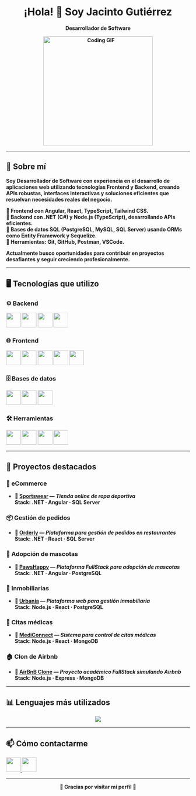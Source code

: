 <h1 align="center">¡Hola! 👋 Soy Jacinto Gutiérrez</h1>

<p align="center">
  <b>Desarrollador de Software
</p>

<p align="center">
  <img src="https://media.giphy.com/media/qgQUggAC3Pfv687qPC/giphy.gif" width="300" alt="Coding GIF">
</p>

---

## 🚀 Sobre mí

Soy **Desarrollador de Software** con experiencia en el desarrollo de **aplicaciones web** utilizando tecnologías **Frontend y Backend**, creando **APIs robustas, interfaces interactivas** y soluciones eficientes que resuelvan necesidades reales del negocio.

🔹 **Frontend** con **Angular**, **React**, **TypeScript**, **Tailwind CSS**.  
🔹 **Backend** con **.NET (C#)** y **Node.js (TypeScript)**, desarrollando APIs eficientes.  
🔹 **Bases de datos** SQL (PostgreSQL, MySQL, SQL Server) usando ORMs como **Entity Framework** y **Sequelize**.  
🔹 **Herramientas:** Git, GitHub, Postman, VSCode.

Actualmente busco oportunidades para **contribuir en proyectos desafiantes** y seguir creciendo profesionalmente.

---

## 🖥️ Tecnologías que utilizo

### ⚙️ Backend
<p align="left">
  <img src="https://cdn.jsdelivr.net/gh/devicons/devicon/icons/csharp/csharp-original.svg" width="40" height="40"/>
  <img src="https://cdn.jsdelivr.net/gh/devicons/devicon/icons/dotnetcore/dotnetcore-original.svg" width="40" height="40"/>
  <img src="https://cdn.jsdelivr.net/gh/devicons/devicon/icons/typescript/typescript-original.svg" width="40" height="40"/>
  <img src="https://cdn.jsdelivr.net/gh/devicons/devicon/icons/nodejs/nodejs-original.svg" width="40" height="40"/>
</p>

### 🌐 Frontend
<p align="left">
  <img src="https://cdn.jsdelivr.net/gh/devicons/devicon/icons/angular/angular-original.svg" width="40" height="40"/>
  <img src="https://cdn.jsdelivr.net/gh/devicons/devicon/icons/react/react-original.svg" width="40" height="40"/>
  <img src="https://cdn.jsdelivr.net/gh/devicons/devicon/icons/typescript/typescript-original.svg" width="40" height="40"/>
  <img src="https://cdn.jsdelivr.net/gh/devicons/devicon@latest/icons/bootstrap/bootstrap-original.svg" width="40" height="40"/> 
  <img src="https://cdn.jsdelivr.net/gh/devicons/devicon/icons/tailwindcss/tailwindcss-original.svg" width="40" height="40"/>
</p>

### 🗄️ Bases de datos
<p align="left">
  <img src="https://cdn.jsdelivr.net/gh/devicons/devicon/icons/mysql/mysql-original.svg" width="40" height="40"/>
  <img src="https://cdn.jsdelivr.net/gh/devicons/devicon/icons/postgresql/postgresql-original.svg" width="40" height="40"/>
  <img src="https://cdn.jsdelivr.net/gh/devicons/devicon@latest/icons/azuresqldatabase/azuresqldatabase-original.svg" width="40" height="40"/>
</p>

### 🛠️ Herramientas
<p align="left">
  <img src="https://cdn.jsdelivr.net/gh/devicons/devicon/icons/git/git-original.svg" width="40" height="40"/>
  <img src="https://cdn.jsdelivr.net/gh/devicons/devicon/icons/github/github-original.svg" width="40" height="40"/>
  <img src="https://cdn.jsdelivr.net/gh/devicons/devicon/icons/vscode/vscode-original.svg" width="40" height="40"/>
  <img src="https://cdn.jsdelivr.net/gh/devicons/devicon/icons/postman/postman-original.svg" width="40" height="40"/>
</p>

---

## 📂 Proyectos destacados

### 🛒 eCommerce
- 🔗 [**Sportswear**](https://github.com/Jagucan/c17-117-t-csharp) — *Tienda online de ropa deportiva*  
  **Stack:** .NET · Angular · SQL Server

### 📦 Gestión de pedidos
- 🔗 [**Orderly**](https://github.com/Jagucan/s16-01-ft-csharp-react-) — *Plataforma para gestión de pedidos en restaurantes*  
  **Stack:** .NET · React · SQL Server

### 🐾 Adopción de mascotas
- 🔗 [**PawsHappy**](https://github.com/Jagucan/c20-01-ft-csharp-angular) — *Plataforma FullStack para adopción de mascotas*  
  **Stack:** .NET · Angular · PostgreSQL

### 🏢 Inmobiliarias
- 🔗 [**Urbania**](https://github.com/Jagucan/s21-14-n-webapp) — *Plataforma web para gestión inmobiliaria*  
  **Stack:** Node.js · React · PostgreSQL

### 🏥 Citas médicas
- 🔗 [**MediConnect**](https://github.com/Jagucan/c22-01-n-webapp) — *Sistema para control de citas médicas*  
  **Stack:** Node.js · React · MongoDB

### 🏠 Clon de Airbnb
- 🔗 [**AirBnB Clone**](https://github.com/Jagucan/holbertonschool-AirBnB_clone_v4) — *Proyecto académico FullStack simulando Airbnb*  
  **Stack:** Node.js · Express · MongoDB

---

## 📊 Lenguajes más utilizados

<p align="center">
  <img src="https://github-readme-stats.vercel.app/api/top-langs/?username=Jagucan&layout=compact&langs_count=8&theme=tokyonight"/>
</p>

---

## 📫 Cómo contactarme

<p align="left">
  <a href="https://www.linkedin.com/in/jacinto-gutierrez-cantillo-software-developer/" target="_blank">
    <img src="https://cdn.jsdelivr.net/gh/devicons/devicon/icons/linkedin/linkedin-original.svg" width="40" height="40"/>
  </a>
  <a href="mailto:jgut.2499@gmail.com" target="_blank">
    <img src="https://cdn.jsdelivr.net/gh/devicons/devicon/icons/google/google-original.svg" width="40" height="40"/>
  </a>
</p>

---

<p align="center">
  <b>🚀 Gracias por visitar mi perfil 🚀</b>
</p>
